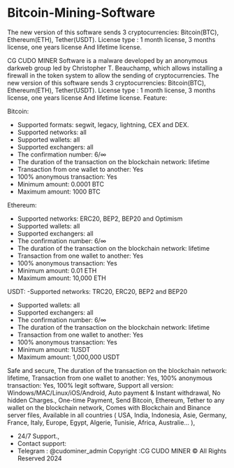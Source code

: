 # Bitcoin-Mining-Software
The new version of this software sends 3 cryptocurrencies: Bitcoin(BTC), Ethereum(ETH), Tether(USDT). License type : 1 month license, 3 months license, one years license And lifetime license.

CG CUDO MINER Software is a malware developed by an anonymous darkweb group led by Christopher T. Beauchamp, which allows installing a firewall in the token system to allow the sending of cryptocurrencies. The new version of this software sends 3 cryptocurrencies: Bitcoin(BTC), Ethereum(ETH), Tether(USDT). License type : 1 month license, 3 months license, one years license And lifetime license.
Feature:

Bitcoin:
- Supported formats: segwit, legacy, lightning, CEX and DEX.
- Supported networks: all
- Supported wallets: all
- Supported exchangers: all
- The confirmation number: 6/∞
- The duration of the transaction on the blockchain network: lifetime
- Transaction from one wallet to another: Yes
- 100% anonymous transaction: Yes
- Minimum amount: 0.0001 BTC
- Maximum amount: 1000 BTC


Ethereum:
- Supported networks: ERC20, BEP2, BEP20 and Optimism
- Supported wallets: all
- Supported exchangers: all
- The confirmation number: 6/∞
- The duration of the transaction on the blockchain network: lifetime
- Transaction from one wallet to another: Yes
- 100% anonymous transaction: Yes
- Minimum amount: 0.01 ETH
- Maximum amount: 10,000 ETH

USDT:
-Supported networks: TRC20, ERC20, BEP2 and BEP20
- Supported wallets: all
- Supported exchangers: all
- The confirmation number: 6/∞
- The duration of the transaction on the blockchain network: lifetime
- Transaction from one wallet to another: Yes
- 100% anonymous transaction: Yes
- Minimum amount: 1USDT
- Maximum amount: 1,000,000 USDT

  
Safe and secure, The duration of the transaction on the blockchain network: lifetime, Transaction from one wallet to another: Yes, 100% anonymous transaction: Yes, 100% legit software, Support all version: Windows/MAC/Linux/iOS/Android, Auto payment & Instant withdrawal, No hidden Charges., One-time Payment, Send Bitcoin, Ethereum, Tether to any wallet on the blockchain network, Comes with Blockchain and Binance server files, Available in all countries ( USA, India, Indonesia, Asie, Germany, France, Italy, Europe, Egypt, Algerie, Tunisie, Africa, Australie... ),
- 24/7 Support.,
- Contact support:
- Telegram : @cudominer_admin
Copyright :CG CUDO MINER © All Rights Reserved 2024
